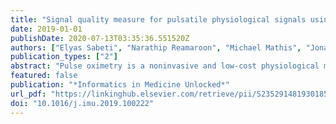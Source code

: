```yaml
---
title: "Signal quality measure for pulsatile physiological signals using morphological features: Applications in reliability measure for pulse oximetry"
date: 2019-01-01
publishDate: 2020-07-13T03:35:36.551520Z
authors: ["Elyas Sabeti", "Narathip Reamaroon", "Michael Mathis", "Jonathan Gryak", "Michael Sjoding", "Kayvan Najarian"]
publication_types: ["2"]
abstract: "Pulse oximetry is a noninvasive and low-cost physiological monitor that measures blood oxygen levels. While the noninvasive nature of pulse oximetry is advantageous, the estimates of oxygen saturation generated by these devices are prone to motion artifacts and ambient noise, reducing the reliability of such estimations. Clinicians combat this by assessing the quality of oxygen saturation estimation by visual inspection of the photo­ plethysmograph (PPG), which represents changes in pulsatile blood volume and is also generated by the pulse oximeter. In this paper, we propose six morphological features that can be used to determine the quality of the PPG signal and generate a signal quality index. Unlike many similar studies, this approach uses machine learning and does not require a separate signal, such as ECG, for reference. Multiple algorithms were tested against 46 30min PPG segments of patients with cardiovascular and respiratory conditions, including atrial fibrillation, hypoxia, acute heart failure, pneumonia, ARDS, and pulmonary embolism. These signals were independently annotated for signal quality by two clinicians, with the union of their annotations used as the ground-truth. Similar to any physiological signal recorded in a clinical setting, the utilized dataset is also unbalanced in favor of good quality segments. The experiments showed that a cost-sensitive Support Vector Machine (SVM) outperformed other tested methods and was robust to the unbalanced nature of the data. Though the proposed algorithm was tested on PPG signals, the methodology remains agnostic to the dataset used, and may be applied to any type of pulsatile physiological signal."
featured: false
publication: "*Informatics in Medicine Unlocked*"
url_pdf: "https://linkinghub.elsevier.com/retrieve/pii/S2352914819301856"
doi: "10.1016/j.imu.2019.100222"
---
```


